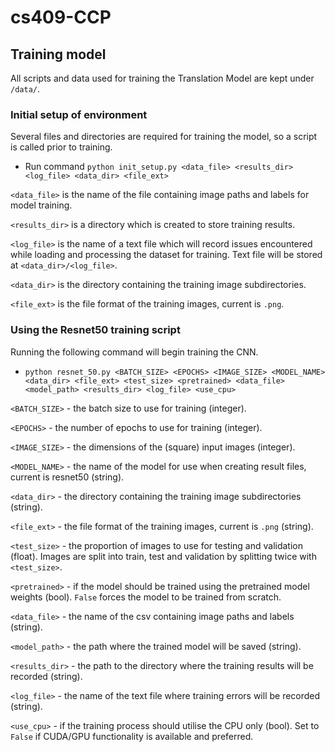 # cs409-CCP

## Training model

All scripts and data used for training the Translation Model are kept under `/data/`.

### Initial setup of environment

Several files and directories are required for training the model, so a script is called prior to training.

- Run command `python init_setup.py <data_file> <results_dir> <log_file> <data_dir> <file_ext>`

`<data_file>` is the name of the file containing image paths and labels for model training.

`<results_dir>` is a directory which is created to store training results.

`<log_file>` is the name of a text file which will record issues encountered while loading and processing the dataset for training. Text file will be stored at `<data_dir>/<log_file>`.

`<data_dir>` is the directory containing the training image subdirectories.

`<file_ext>` is the file format of the training images, current is `.png`.

### Using the Resnet50 training script

Running the following command will begin training the CNN.

- `python resnet_50.py <BATCH_SIZE> <EPOCHS> <IMAGE_SIZE> <MODEL_NAME> <data_dir> <file_ext> <test_size> <pretrained> <data_file> <model_path> <results_dir> <log_file> <use_cpu>`

`<BATCH_SIZE>` - the batch size to use for training (integer).

`<EPOCHS>` - the number of epochs to use for training (integer).

`<IMAGE_SIZE>` - the dimensions of the (square) input images (integer).

`<MODEL_NAME>` - the name of the model for use when creating result files, current is resnet50 (string).

`<data_dir>` - the directory containing the training image subdirectories (string).

`<file_ext>` - the file format of the training images, current is `.png` (string).

`<test_size>` - the proportion of images to use for testing and validation (float). Images are split into train, test and validation by splitting twice with `<test_size>`.

`<pretrained>` - if the model should be trained using the pretrained model weights (bool). `False` forces the model to be trained from scratch.

`<data_file>` - the name of the csv containing image paths and labels (string).

`<model_path>` - the path where the trained model will be saved (string).

`<results_dir>` - the path to the directory where the training results will be recorded (string).

`<log_file>` - the name of the text file where training errors will be recorded (string).

`<use_cpu>` - if the training process should utilise the CPU only (bool). Set to `False` if CUDA/GPU functionality is available and preferred.
